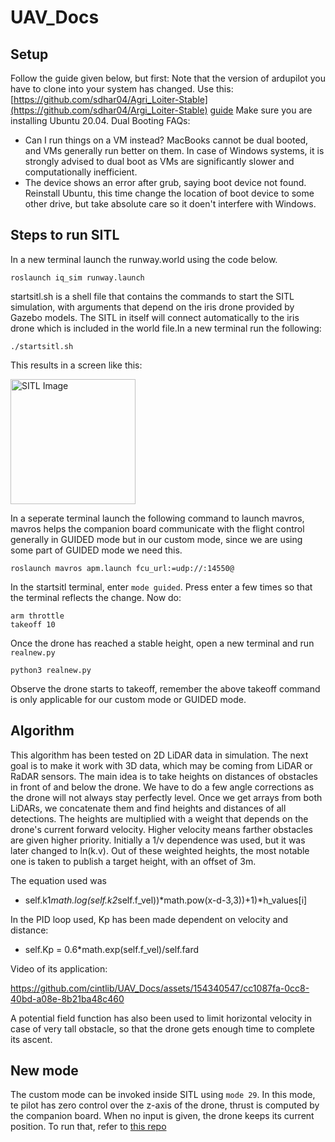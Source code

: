 # UAV_Docs

## Setup
Follow the guide given below, but first:
Note that the version of ardupilot you have to clone into your system has changed. Use this: [https://github.com/sdhar04/Agri_Loiter-Stable](https://github.com/sdhar04/Argi_Loiter-Stable)
[guide](https://docs.google.com/document/d/1ihAxgX1y3yRMqRnX1yWfk9WDaxZt8JmtFyEddi13SWw/edit?usp=sharing)
Make sure you are installing Ubuntu 20.04.
Dual Booting FAQs:
+ Can I run things on a VM instead?
  MacBooks cannot be dual booted, and VMs generally run better on them. In case of Windows systems, it is strongly advised to dual boot as VMs are significantly slower and computationally inefficient.
+ The device shows an error after grub, saying boot device not found.
  Reinstall Ubuntu, this time change the location of boot device to some other drive, but take absolute care so it doen't interfere with Windows.

## Steps to run SITL
In a new terminal launch the runway.world using the code below.
```
roslaunch iq_sim runway.launch
```
startsitl.sh is a shell file that contains the commands to start the SITL simulation, with arguments that depend on the iris drone provided by Gazebo models. The SITL in itself will connect automatically to the iris drone which is included in the world file.In a new terminal run the following:
```
./startsitl.sh
```
This results in a screen like this:

<img src="media/ss.png" alt="SITL Image" width="200"/>

In a seperate terminal launch the following command to launch mavros, mavros helps the companion board communicate with the flight control generally in GUIDED mode but in our custom mode, since we are using some part of GUIDED mode we need this.
```
roslaunch mavros apm.launch fcu_url:=udp://:14550@
```
In the startsitl terminal, enter `mode guided`. Press enter a few times so that the terminal reflects the change. Now do:

```
arm throttle
takeoff 10
```
Once the drone has reached a stable height, open a new terminal and run `realnew.py`
```
python3 realnew.py
```
Observe the drone starts to takeoff, remember the above takeoff command is only applicable for our custom mode or GUIDED mode.

## Algorithm
This algorithm has been tested on 2D LiDAR data in simulation. The next goal is to make it work with 3D data, which may be coming from LiDAR or RaDAR sensors. 
The main idea is to take heights on distances of obstacles in front of and below the drone. We have to do a few angle corrections as the drone will not always stay perfectly level.
Once we get arrays from both LiDARs, we concatenate them and find heights and distances of all detections. 
The heights are multiplied with a weight that depends on the drone's current forward velocity. Higher velocity means farther obstacles are given higher priority. Initially a 1/v dependence was used, but it was later changed to ln(k.v).
Out of these weighted heights, the most notable one is taken to publish a target height, with an offset of 3m.

The equation used was
+ self.k1*math.log(self.k2*self.f_vel))*math.pow(x-d-3,3))+1)*h_values[i]


In the PID loop used, Kp has been made dependent on velocity and distance:
+ self.Kp = 0.6*math.exp(self.f_vel)/self.fard

Video of its application:


https://github.com/cintlib/UAV_Docs/assets/154340547/cc1087fa-0cc8-40bd-a08e-8b21ba48c460



A potential field function has also been used to limit horizontal velocity in case of very tall obstacle, so that the drone gets enough time to complete its ascent.

## New mode
The custom mode can be invoked inside SITL using `mode 29`.
In this mode, te pilot has zero control over the z-axis of the drone, thrust is computed by the companion board. When no input is given, the drone keeps its current position. 
To run that, refer to [this repo](https://github.com/neeraj12321/Ardupilot_Firmaware)
